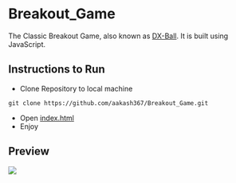 # Breakout_Game
The Classic Breakout Game, also known as [DX-Ball](https://en.wikipedia.org/wiki/DX-Ball). It is built using JavaScript.


## Instructions to Run
+ Clone Repository to local machine
```git
git clone https://github.com/aakash367/Breakout_Game.git
```
+ Open [index.html](index.html)
+ Enjoy

## Preview
![](img/Live%20Gif.gif?raw=true)
